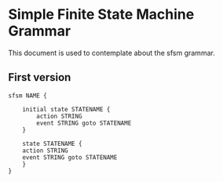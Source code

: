 Simple Finite State Machine Grammar
===

This document is used to contemplate about the sfsm grammar.

First version
---


```
sfsm NAME {

    initial state STATENAME {
        action STRING
        event STRING goto STATENAME
    }

    state STATENAME {
	action STRING
	event STRING goto STATENAME
    }
}
```

